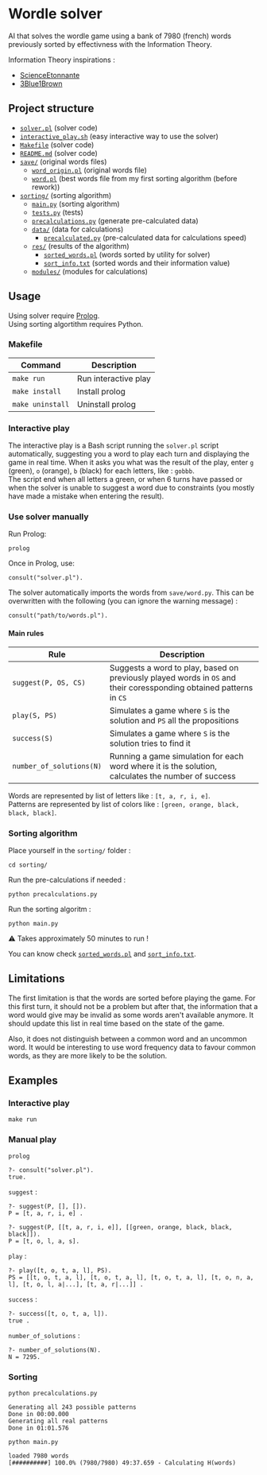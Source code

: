 # Wordle solver

AI that solves the wordle game using a bank of 7980 (french) words previously sorted by effectivness with the Information Theory.

Information Theory inspirations :
- [ScienceEtonnante](https://www.youtube.com/watch?v=iw4_7ioHWF4)
- [3Blue1Brown](https://www.youtube.com/watch?v=v68zYyaEmEA)

## Project structure

- [`solver.pl`](solver.pl) (solver code)
- [`interactive_play.sh`](interactive_play.sh) (easy interactive way to use the solver)
- [`Makefile`](Makefile) (solver code)
- [`README.md`](README.md) (solver code)
- [`save/`](save/) (original words files)
    - [`word_origin.pl`](save/word_origin.pl) (original words file)
    - [`word.pl`](save/word.pl) (best words file from my first sorting algorithm (before rework))
- [`sorting/`](sorting/) (sorting algorithm)
    - [`main.py`](sorting/main.py) (sorting algorithm)
    - [`tests.py`](sorting/tests.py) (tests)
    - [`precalculations.py`](sorting/precalculations.py) (generate pre-calculated data)
    - [`data/`](sorting/data/) (data for calculations)
        - [`precalculated.py`](sorting/data/precalculated.py) (pre-calculated data for calculations speed)
    - [`res/`](sorting/res/) (results of the algorithm)
        - [`sorted_words.pl`](sorting/data/sorted_words.pl) (words sorted by utility for solver)
        - [`sort_info.txt`](sorting/data/sort_info.txt) (sorted words and their information value)
    - [`modules/`](sorting/modules/) (modules for calculations)

## Usage

Using solver require [Prolog](https://www.swi-prolog.org/).\
Using sorting algortithm requires Python.

### Makefile

| Command          | Description          |
|------------------|----------------------|
| `make run`       | Run interactive play |
| `make install`   | Install prolog       |
| `make uninstall` | Uninstall prolog     |

### Interactive play

The interactive play is a Bash script running the `solver.pl` script automatically, suggesting you a word to play each turn and displaying the game in real time. When it asks you what was the result of the play, enter `g` (green), `o` (orange), `b` (black) for each letters, like : `gobbb`.\
The script end when all letters a green, or when 6 turns have passed or when the solver is unable to suggest a word due to constraints (you mostly have made a mistake when entering the result).

### Use solver manually

Run Prolog:
```
prolog
```

Once in Prolog, use:
```
consult("solver.pl").
```

The solver automatically imports the words from `save/word.py`. This can be overwritten with the following (you can ignore the warning message) :
```
consult("path/to/words.pl").
```
#### Main rules

| Rule | Description |
| - | - |
| `suggest(P, OS, CS)` | Suggests a word to play, based on previously played words in `OS` and their coressponding obtained patterns in `CS` |
| `play(S, PS)` | Simulates a game where `S` is the solution and `PS` all the propositions |
| `success(S)` | Simulates a game where `S` is the solution tries to find it |
| `number_of_solutions(N)` | Running a game simulation for each word where it is the solution, calculates the number of success |

Words are represented by list of letters like : `[t, a, r, i, e]`. \
Patterns are represented by list of colors like : `[green, orange, black, black, black]`.

### Sorting algorithm

Place yourself in the `sorting/` folder :
```
cd sorting/
```

Run the pre-calculations if needed :
```
python precalculations.py
```

Run the sorting algoritm :
```
python main.py
```
:warning: Takes approximately 50 minutes to run !

You can know check [`sorted_words.pl`](sorting/data/sorted_words.pl) and [`sort_info.txt`](sorting/data/sort_info.txt).

## Limitations

The first limitation is that the words are sorted before playing the game. For this first turn, it should not be a problem but after that, the information that a word would give may be invalid as some words aren't available anymore. It should update this list in real time based on the state of the game.

Also, it does not distinguish between a common word and an uncommon word. It would be interesting to use word frequency data to favour common words, as they are more likely to be the solution.

## Examples
### Interactive play

```
make run
```

### Manual play

```
prolog
```

```
?- consult("solver.pl").
true.
```

`suggest` :
```
?- suggest(P, [], []).
P = [t, a, r, i, e] .

?- suggest(P, [[t, a, r, i, e]], [[green, orange, black, black, black]]).
P = [t, o, l, a, s].
```

`play` :
```
?- play([t, o, t, a, l], PS).
PS = [[t, o, t, a, l], [t, o, t, a, l], [t, o, t, a, l], [t, o, n, a, l], [t, o, l, a|...], [t, a, r|...]] .
```

`success` :
```
?- success([t, o, t, a, l]).
true .
```

`number_of_solutions` :
```
?- number_of_solutions(N).
N = 7295.
```

### Sorting

```
python precalculations.py
```
```
Generating all 243 possible patterns
Done in 00:00.000
Generating all real patterns
Done in 01:01.576
```

```
python main.py
```
```
loaded 7980 words
[##########] 100.0% (7980/7980) 49:37.659 - Calculating H(words)
```